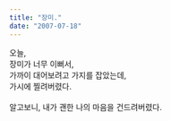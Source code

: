 ```yaml
---
title: "장미."
date: "2007-07-18"
---
```


오늘,  
장미가 너무 이뻐서,  
가까이 대어보려고 가지를 잡았는데,  
가시에 찔려버렸다.  
   
알고보니, 내가 괜한 나의 마음을 건드려버렸다.
